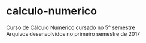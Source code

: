 # calculo-numerico
Curso de Cálculo Numerico cursado no 5° semestre  
Arquivos desenvolvidos no primeiro semestre de 2017
